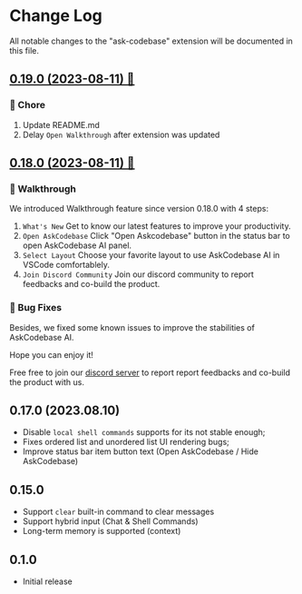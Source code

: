 # Change Log

All notable changes to the "ask-codebase" extension will be documented in this file.

## [0.19.0 (2023-08-11) 🥳](https://marketplace.visualstudio.com/items/JipitiAI.askcodebase/changelog)

### 🧹 Chore

1. Update README.md 
2. Delay `Open Walkthrough` after extension was updated

## [0.18.0 (2023-08-11) 🥳](https://marketplace.visualstudio.com/items/JipitiAI.askcodebase/changelog)

### 🎉 Walkthrough

We introduced Walkthrough feature since version 0.18.0 with 4 steps:

1. `What's New` Get to know our latest features to improve your productivity.
2. `Open AskCodebase` Click "Open Askcodebase" button in the status bar to open AskCodebase AI panel.
3. `Select Layout` Choose your favorite layout to use AskCodebase AI in VSCode comfortablely.
4. `Join Discord Community` Join our discord community to report feedbacks and co-build the product.

### 🐛 Bug Fixes

Besides, we fixed some known issues to improve the stabilities of AskCodebase AI.

Hope you can enjoy it!

Free free to join our [discord server](https://discord.gg/5Ny6UuNKVD) to report report feedbacks and co-build the product with us.

## 0.17.0 (2023.08.10)

- Disable `local shell commands` supports for its not stable enough;
- Fixes ordered list and unordered list UI rendering bugs;
- Improve status bar item button text (Open AskCodebase / Hide AskCodebase)

## 0.15.0

- Support `clear` built-in command to clear messages
- Support hybrid input (Chat & Shell Commands)
- Long-term memory is supported (context)

## 0.1.0

- Initial release
